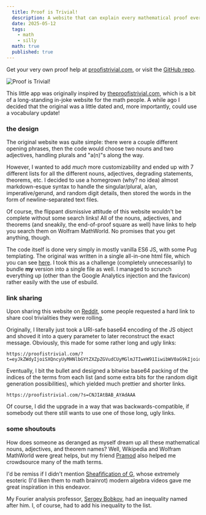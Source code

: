 ```yaml
---
  title: Proof is Trivial!
  description: A website that can explain every mathematical proof ever.
  date: 2025-05-12
  tags:
    - math
    - silly
  math: true
  published: true
---
```


Get your very own proof help at [proofistrivial.com](https://proofistrivial.com), or visit the [GitHub repo](https://github.com/mhuang03/pftrivial).

![Proof is Trivial!](/img/trivial.png)

This little app was originally inspired by [theproofistrivial.com](https://www.theproofistrivial.com/), which is a bit of a long-standing in-joke website for the math people. A while ago I decided that the original was a little dated and, more importantly, could use a vocabulary update!

### the design

The original website was quite simple: there were a couple different opening phrases, then the code would choose two nouns and two adjectives, handling plurals and "a(n)"s along the way.

However, I wanted to add _much_ more customizability and ended up with 7 different lists for all the different nouns, adjectives, degrading statements, theorems, etc. I decided to use a homegrown (why? no idea) almost markdown-esque syntax to handle the singular/plural, a/an, imperative/gerund, and random digit details, then stored the words in the form of newline-separated text files.

Of course, the flippant dismissive attitude of this website wouldn't be complete without some search links! All of the nouns, adjectives, and theorems (and sneakily, the end-of-proof square as well) have links to help you search them on Wolfram MathWorld. No promises that you get anything, though.

The code itself is done very simply in mostly vanilla ES6 JS, with some Pug templating. The original was written in a single all-in-one html file, which you can see [here](https://github.com/alangpierce/TheProofIsTrivial). I took this as a challenge (completely unnecessarily) to bundle **my** version into a single file as well. I managed to scrunch everything up (other than the Google Analytics injection and the favicon) rather easily with the use of esbuild.

### link sharing

Upon sharing this website on [Reddit](https://www.reddit.com/r/math/comments/1k6hbvi/proof_is_trivial/), some people requested a hard link to share cool trivialities they were rolling.

Originally, I literally just took a URI-safe base64 encoding of the JS object and shoved it into a query parameter to later reconstruct the exact message. Obviously, this made for some rather long and ugly links:

```
https://proofistrivial.com/?t=eyJkZWdyIjoiSXQncyUyMHNlbGYtZXZpZGVudCUyMGlmJTIweW91IiwibWV0aG9kIjoidHJhbnNmb3JtJTIwaXQlMjBpbnRvIiwiYWRqMSI6ImluZGlzY3JldGUiLCJhZGoxVm93ZWwiOnRydWUsImNvbnQiOiJhY3RpbmclMjBvbiUyMHRoZSIsIm5vdW4xIjoibW9kdWxlIiwiYWRqMiI6Imh5cGVyYm9saWMiLCJub3VuMiI6IkxpZSUyMGFsZ2VicmFzIiwidXNlIjoidXNlIiwidGhtIjoiRnJldWRlbnRoYWwlMjBzdXNwZW5zaW9uJTIwdGhlb3JlbSIsInRobU5vVGhlIjpmYWxzZX0%3D
```

Eventually, I bit the bullet and designed a bitwise base64 packing of the indices of the terms from each list (and some extra bits for the random digit generation possibilities), which yielded much prettier and shorter links.

```
https://proofistrivial.com/?s=CNJIAtBAB_AYAdAAA
```

Of course, I did the upgrade in a way that was backwards-compatible, if somebody out there still wants to use one of those long, ugly links.

### some shoutouts

How does someone as deranged as myself dream up all these mathematical nouns, adjectives, and theorem names? Well, Wikipedia and Wolfram MathWorld were great helps, but my friend [Pramod](https://www.pramodna.com) also helped me crowdsource many of the math terms.

I'd be remiss if I didn't mention [Sheafification of G](https://www.youtube.com/@SheafificationOfG), whose extremely esoteric (I'd liken them to math brainrot) modern algebra videos gave me great inspiration in this endeavor.

My Fourier analysis professor, [Sergey Bobkov](https://cse.umn.edu/math/sergey-bobkov), had an inequality named after him. I, of course, had to add his inequality to the list.
